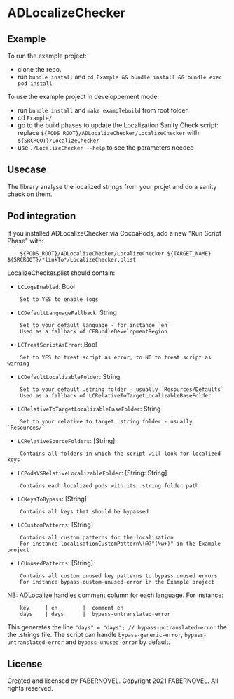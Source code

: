 # ADLocalizeChecker

## Example

To run the example project:
 - clone the repo.
 - run `bundle install` and  `cd Example && bundle install && bundle exec pod install` 

 To use the example project in developpement mode:
 - run `bundle install` and  `make examplebuild` from root folder.
 - cd  `Example/`
 - go to the build phases to update the Localization Sanity Check script:
    replace `${PODS_ROOT}/ADLocalizeChecker/LocalizeChecker` with `${SRCROOT}/LocalizeChecker`
 - use `./LocalizeChecker --help` to see the parameters needed

 ## Usecase

 The library analyse the localized strings from your projet and do a sanity check on them.

## Pod integration

If you installed ADLocalizeChecker via CocoaPods, add a new "Run Script Phase" with:
```
    ${PODS_ROOT}/ADLocalizeChecker/LocalizeChecker ${TARGET_NAME} ${SRCROOT}/*linkTo*/LocalizeChecker.plist
```

LocalizeChecker.plist should contain:
- `LCLogsEnabled`: Bool
```
    Set to YES to enable logs
```
- `LCDefaultLanguageFallback`:  String
```
    Set to your default language - for instance `en`
    Used as a fallback of CFBundleDevelopmentRegion
```
- `LCTreatScriptAsError`: Bool
```
    Set to YES to treat script as error, to NO to treat script as warning
```
- `LCDefaultLocalizableFolder`: String
```
    Set to your default .string folder - usually `Resources/Defaults`
    Used as a fallback of LCRelativeToTargetLocalizableBaseFolder
```
- `LCRelativeToTargetLocalizableBaseFolder`: String
```
    Set to your relative to target .string folder - usually `Resources/`
```
- `LCRelativeSourceFolders`: [String]
```
    Contains all folders in which the script will look for localized keys
```
- `LCPodsVSRelativeLocalizableFolder`: [String: String]
```
    Contains each localized pods with its .string folder path
```
- `LCKeysToBypass`: [String]
```
    Contains all keys that should be bypassed
```
- `LCCustomPatterns`: [String]
```
    Contains all custom patterns for the localisation
    For instance localisationCustomPattern\(@?"(\w+)" in the Example project
```
- `LCUnusedPatterns`: [String]
```
    Contains all custom unused key patterns to bypass unused errors
    For instance bypass-custom-unused-error in the Example project
```

NB: ADLocalize handles comment column for each language.
For instance:
```
    key     | en        |  comment en
    days    | days      |  bypass-untranslated-error
```
This generates the line `"days" = "days"; // bypass-untranslated-error` the the .strings file.
The script can handle `bypass-generic-error`, `bypass-untranslated-error` and `bypass-unused-error` by default.

## License

Created and licensed by FABERNOVEL. Copyright 2021 FABERNOVEL. All rights reserved.
